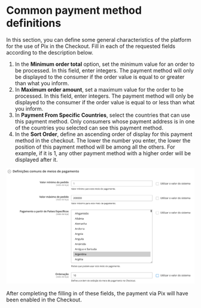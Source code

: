 # Common payment method definitions

In this section, you can define some general characteristics of the platform for the use of Pix in the Checkout. Fill in each of the requested fields according to the description below.

1. In the **Minimum order total** option, set the minimum value for an order to be processed. In this field, enter integers. The payment method will only be displayed to the consumer if the order value is equal to or greater than what you inform.
2. In **Maximum order amount**, set a maximum value for the order to be processed. In this field, enter integers. The payment method will only be displayed to the consumer if the order value is equal to or less than what you inform.
3. In **Payment From Specific Countries**, select the countries that can use this payment method. Only consumers whose payment address is in one of the countries you selected can see this payment method.
4. In the **Sort Order**, define an ascending order of display for this payment method in the checkout. The lower the number you enter, the lower the position of this payment method will be among all the others. For example, if it is 1, any other payment method with a higher order will be displayed after it.

![Common definitions](/images/magento-two/definicoes_comuns.png)

After completing the filling in of these fields, the payment via Pix will have been enabled in the Checkout.